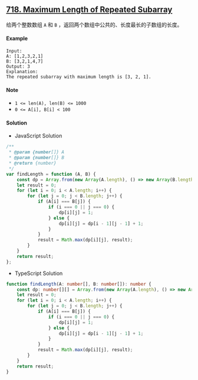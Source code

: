 ## [718. Maximum Length of Repeated Subarray](https://leetcode.com/problems/maximum-length-of-repeated-subarray/)

给两个整数数组 `A` 和 `B` ，返回两个数组中公共的、长度最长的子数组的长度。

#### Example

```text
Input:
A: [1,2,3,2,1]
B: [3,2,1,4,7]
Output: 3
Explanation:
The repeated subarray with maximum length is [3, 2, 1].
```

#### Note

-   `1 <= len(A), len(B) <= 1000`
-   `0 <= A[i], B[i] < 100`

#### Solution

-   JavaScript Solution

```javascript
/**
 * @param {number[]} A
 * @param {number[]} B
 * @return {number}
 */
var findLength = function (A, B) {
    const dp = Array.from(new Array(A.length), () => new Array(B.length).fill(0));
    let result = 0;
    for (let i = 0; i < A.length; i++) {
        for (let j = 0; j < B.length; j++) {
            if (A[i] === B[j]) {
                if (i === 0 || j === 0) {
                    dp[i][j] = 1;
                } else {
                    dp[i][j] = dp[i - 1][j - 1] + 1;
                }
            }
            result = Math.max(dp[i][j], result);
        }
    }
    return result;
};
```

-   TypeScript Solution

```typescript
function findLength(A: number[], B: number[]): number {
    const dp: number[][] = Array.from(new Array(A.length), () => new Array(B.length).fill(0));
    let result = 0;
    for (let i = 0; i < A.length; i++) {
        for (let j = 0; j < B.length; j++) {
            if (A[i] === B[j]) {
                if (i === 0 || j === 0) {
                    dp[i][j] = 1;
                } else {
                    dp[i][j] = dp[i - 1][j - 1] + 1;
                }
            }
            result = Math.max(dp[i][j], result);
        }
    }
    return result;
}
```
